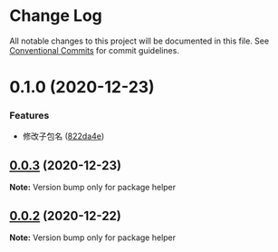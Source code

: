 # Change Log

All notable changes to this project will be documented in this file.
See [Conventional Commits](https://conventionalcommits.org) for commit guidelines.

# 0.1.0 (2020-12-23)


### Features

* 修改子包名 ([822da4e](https://github.com/ruyi-zjx/yx-fe/commit/822da4edec673e18776eaaf93fda6c5d876c4684))





## [0.0.3](https://github.com/ruyi-zjx/yx-fe/compare/helper@0.0.2...helper@0.0.3) (2020-12-23)

**Note:** Version bump only for package helper





## [0.0.2](https://github.com/ruyi-zjx/yx-fe/compare/helper@0.0.1...helper@0.0.2) (2020-12-22)

**Note:** Version bump only for package helper
